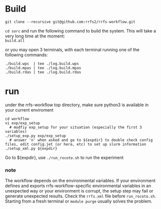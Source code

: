 # Build
`git clone --recursive git@github.com:rrfs2/rrfs-workflow.git`

`cd sorc` and run the following command to build the system. This will take a very long time at the moment:    
`build.all`

or you may open 3 terminals, with each terminal running one of the following commands:  

```
./build.wps  | tee ./log.build.wps
./build.mpas | tee ./log.build.mpas
./build.rdas | tee ./log.build.rdas

```

# run
under the rrfs-workflow top directory, make sure python3 is available in your current enviroment

```
cd workflow
vi exp/exp_setup
  # modfiy exp_setup for your situation (especially the first 3 variables)
./setup_exp.py exp/exp_setup
  # answer 'n' when asked and go to ${expdir} to double check config files, edit config.jet (or hera, etc) to set up slurm information
./setup_xml.py ${expdir}
```
Go to ${expdir}, use `./run_rocoto.sh` to run the experiment

### note
The workflow depends on the environmental variables. If your environment defines and exports rrfs-workflow-specific environmental variables in an unexpected way or your environment is corrupt, the setup step may fail or generate unexpected results. Check the `rrfs.xml` file before `run_rocoto.sh`. Starting from a fresh terminal or `module purge` usually solves the problem.
